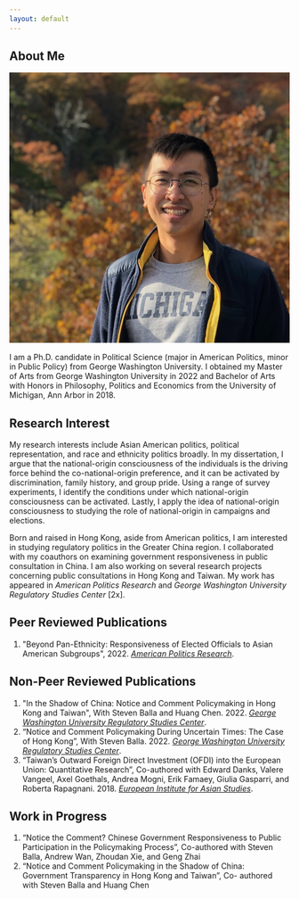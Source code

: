 ```yaml
---
layout: default
---
```


## About Me

<img class="profile-picture" src="IMG_3954-2.jpg">

I am a Ph.D. candidate in Political Science (major in American Politics, minor in Public Policy) from George Washington University. I obtained my Master of Arts from George Washington University in 2022 and Bachelor of Arts with Honors in Philosophy, Politics and Economics from the University of Michigan, Ann Arbor in 2018.

## Research Interest

My research interests include Asian American politics, political representation, and race and ethnicity politics broadly. In my dissertation, I argue that the national-origin consciousness of the individuals is the driving force behind the co-national-origin preference, and it can be activated by discrimination, family history, and group pride. Using a range of survey experiments, I identify the conditions under which national-origin consciousness can be activated. Lastly, I apply the idea of national-origin consciousness to studying the role of national-origin in campaigns and elections.

Born and raised in Hong Kong, aside from American politics, I am interested in studying regulatory politics in the Greater China region. I collaborated with my coauthors on examining government responsiveness in public consultation in China. I am also working on several research projects concerning public consultations in Hong Kong and Taiwan. My work has appeared in *American Politics Research* and *George Washington University Regulatory Studies Center* [2x].

## Peer Reviewed Publications
1. "Beyond Pan-Ethnicity: Responsiveness of Elected Officials to Asian American Subgroups", 2022. *[American Politics Research](https://doi.org/10.1177/1532673X221139758)*.

## Non-Peer Reviewed Publications

1. "In the Shadow of China: Notice and Comment Policymaking in Hong Kong and Taiwan", With Steven Balla and Huang Chen. 2022. *[George Washington University Regulatory Studies Center](https://regulatorystudies.columbian.gwu.edu/shadow-china)*.
2. “Notice and Comment Policymaking During Uncertain Times: The Case of Hong Kong”, With Steven Balla. 2022. *[George Washington University Regulatory Studies Center](https://regulatorystudies.columbian.gwu.edu/notice-and-comment-policymaking-during-uncertain-times)*.
3. “Taiwan’s Outward Foreign Direct Investment (OFDI) into the European Union: Quantitative Research”, Co-authored with Edward Danks, Valere Vangeel, Axel Goethals, Andrea Mogni, Erik Famaey, Giulia Gasparri, and Roberta Rapagnani. 2018. *[European Institute for Asian Studies](https://www.eias.org/wp-content/uploads/2016/03/Taiwan-Investment-Report-Quantitative-Final-Version-1.pdf?_ga=2.194060584.406527338.1644984222-1387559483.1644774219)*.

## Work in Progress
1. “Notice the Comment? Chinese Government Responsiveness to Public Participation in the Policymaking Process”, Co-authored with Steven Balla, Andrew Wan, Zhoudan Xie, and Geng Zhai
2. “Notice and Comment Policymaking in the Shadow of China: Government Transparency in Hong Kong and Taiwan”, Co-
authored with Steven Balla and Huang Chen

